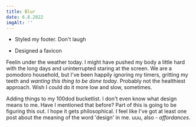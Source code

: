 ```yaml
---
title: Blur
date: 6.8.2022
imgAlt: ''
---
```


-   Styled my footer. Don't laugh

-   Designed a favicon

Feelin under the weather today. I might have pushed my body a little hard with the long days and uninterrupted staring at the screen. We are a pomodoro household, but I've been happily ignoring my timers, gritting my teeth and _wanting this thing to be done *today*_. Probably not the healthiest approach. Wish I could do it more low and slow, sometimes.

Adding things to my 100dod bucketlist. I don't even know what design means to me. Have I mentioned that before? Part of this is going to be figuring this out. I hope it gets philosophical. I feel like I've got at least one post about the meaning of the word 'design' in me. uuu, also - _affordances_.
